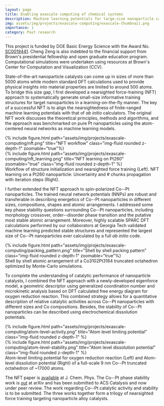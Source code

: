 ```yaml
---
layout: page
title: Enabling exascale computing of chemical systems
description: Machine learning potentials for large-size nanoparticle catalysts
img: assets/img/projects/exascale-computing/exascale-thumbnail.png
importance: 1
category: Past research
---
```


This project is funded by DOE Basic Energy Science with the Award No.  <a href='https://pamspublic.science.energy.gov/WebPAMSExternal/Interface/Common/ViewPublicAbstract.aspx?rv=ea42433a-4522-453d-8d7e-5379ff745b47&rtc=24&PRoleId=10'>SC0019441</a>. Cheng Zeng is also indebted to the financial support from Brown's presidential fellowship and open graduate education program. Computational simulations were undertaken using resources at Brown's Center for Computation and Visualization (CCV).

State-of-the-art nanoparticle catalysts can come up in sizes of more than 5000 atoms while modern standard DFT calculations used to provide physical insights into material properties are limited to around 500 atoms. To bridge this size gap, I first developed a nearsighted force-training (NFT) approach to systematically generate small-size informative training structures for target nanoparticles in a learning-on-the-fly manner.
The key of a successful NFT is to align the nearsightedness of finite-ranged machine learning potentials with that of *ab initio* calculators. The original NFT work discusses the theoretical principles, methods and algorithms, and the approach was benchmarked on pure Pt nanoparticles using the atom-centered neural networks as machine learning models.

<div class="row justify-content-sm-center">
    <div class="col-sm-8 mt-3 mt-md-0">
        {% include figure.html path="assets/img/projects/exascale-computing/nft.png" title="NFT workflow" class="img-fluid rounded z-depth-1" zoomable="true"%}
    </div>
    <div class="col-sm-4 mt-4 mt-md-0" style="top:30px">
        {% include figure.html path="assets/img/projects/exascale-computing/nft_learning.png" title="NFT learning on Pt260" zoomable="true" class="img-fluid rounded z-depth-1" %}
    </div>
</div>
<div class="caption">
    Workflow of structure initialization and nearsighted force training (Left). NFT learning on a Pt260 nanoparticle: Uncertainty and # chunks propagation with iteration steps (Right).
</div>

I further extended the NFT approach to spin-polarized Co--Pt nanoparticles. The trained neural network potentials (NNPs) are robust and transferable in describing energetics of Co--Pt nanoparticles in different sizes, compositions, shapes and atomic arrangements. I addressed some key phase stability questions surrounding Co--Pt nanoparticles, including morphology crossover, order--disorder phase transition and the putative most stable atomic arrangement. Moreover, highly scalable SPARC DFT calculations performed by our collaborators at Georgia Tech validated machine learning predicted stable structures and represented the largest size of Co--Pt nanoparticles ever calculated by a full *ab initio* code.

<div class="row justify-content-sm-center">
    <div class="col-sm mt-3 mt-md-0">
        {% include figure.html path="assets/img/projects/exascale-computing/packing_pattern.png" title="Shell by shell packing pattern" class="img-fluid rounded z-depth-1" zoomable="true"%}
    </div>
</div>
<div class="caption">
    Shell by shell atomic arrangement of a Co3102Pt3164 truncated octahedron optimized by Monte-Carlo simulations.
</div>

To complete the understanding of catalytic performance of nanoparticle catalysts, I combined the NFT approach with a newly-developed eigenforce model, a geometric descriptor using generalized coordination number and microkinetic analysis based on DFT calculated free energy diagram for oxygen reduction reaction. This combined strategy allows for a quantitative description of relative catalytic activities across Co--Pt nanoparticles with different sizes and Co compositions. Besides, the stability of Co--Pt nanoparticles can be described using electrochemical dissolution potentials.

<div class="row justify-content-sm-center">
    <div class="col-sm mt-3 mt-md-0">
        {% include figure.html path="assets/img/projects/exascale-computing/atom-level-activity.png" title="Atom level limiting potential" class="img-fluid rounded z-depth-1" %}
    </div>
    <div class="col-sm mt-3 mt-md-0">
        {% include figure.html path="assets/img/projects/exascale-computing/atom-level-stability.png" title="Atom level dissolution potential" class="img-fluid rounded z-depth-1" %}
    </div>
</div>
<div class="caption">
    Atom-level limiting potential for oxygen reduction reaction (Left) and Atom-level dissolution potential (Right) of a full-scale 9 nm Co--Pt truncated octahedron of ~17000 atoms.
</div>

The NFT paper is [available](https://pubs.aip.org/aip/jcp/article/156/6/064104/2840702/A-nearsighted-force-training-approach-to) at J. Chem. Phys.
The Co--Pt phase stability work is [out](https://arxiv.org/abs/2306.01846) at arXiv and has been submitted to ACS Catalysis and now under peer review. The work regarding Co--Pt catalytic activity and stability is to be submitted. The three works together form a trilogy of nearsighted force training targeting nanoparticle alloy catalysts.